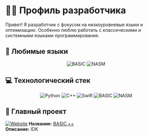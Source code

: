 # 🧑‍💻 Профиль разработчика

Привет! Я разработчик с фокусом на низкоуровневые языки и оптимизацию. Особенно люблю работать с классическими и системными языками программирования.

## 🚀 Любимые языки

<div align="center">
  <img src="https://img.shields.io/badge/BASIC-000080?style=for-the-badge&logo=visual-studio-code&logoColor=white" alt="BASIC">
  <img src="https://img.shields.io/badge/NASM-000000?style=for-the-badge&logo=assemblyscript&logoColor=white" alt="NASM">
</div>

## 💻 Технологический стек

<div align="center">
  <img src="https://img.shields.io/badge/Python-3776AB?style=flat-square&logo=python&logoColor=white" alt="Python">
  <img src="https://img.shields.io/badge/C++-00599C?style=flat-square&logo=c%2B%2B&logoColor=white" alt="C++">
  <img src="https://img.shields.io/badge/Swift-FA7343?style=flat-square&logo=swift&logoColor=white" alt="Swift">
  <img src="https://img.shields.io/badge/BASIC-FF6600?style=flat-square" alt="BASIC">
  <img src="https://img.shields.io/badge/NASM-8B0000?style=flat-square" alt="NASM">
</div>

## 🌟 Главный проект

[![Website](https://img.shields.io/badge/Посетить_проект-2ea44f?style=for-the-badge&logo=google-chrome&logoColor=white)](https://basicpp.netlify.app/)
**Название:** [BASIC ++
](https://basicpp.netlify.app/)  
**Описание:** IDK



